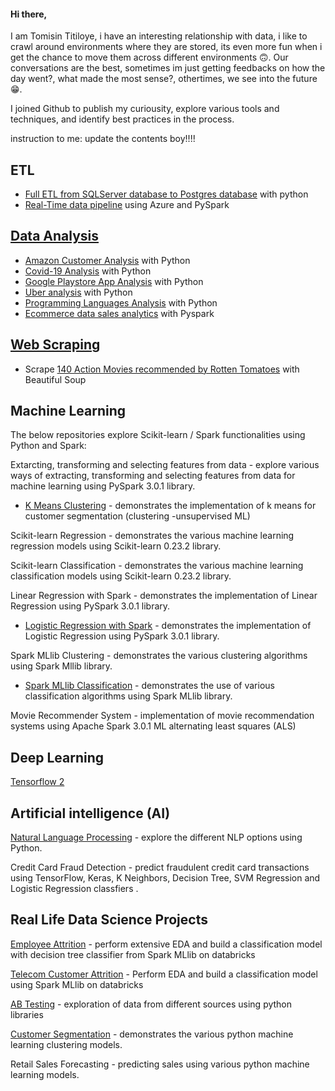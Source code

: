 

<!---
StMorris/StMorris is a ✨ special ✨ repository because its `README.md` (this file) appears on your GitHub profile.
You can click the Preview link to take a look at your changes.
--->


#### Hi there,

I am Tomisin Titiloye, i have an interesting relationship with data, i like to crawl around environments where they are stored, its even more fun when i get the chance to move them across different environments 🙃. Our conversations are the best, sometimes im just getting feedbacks on how the day went?, what made the most sense?, othertimes, we see into the future 😁.

I joined Github to publish my curiousity, explore various tools and techniques, and identify best practices in the process. 



instruction to me: update the contents boy!!!!

## ETL
- [Full ETL from SQLServer database to Postgres database](https://github.com/StMorris/ETL_sqlserver_to_postgres/blob/main/ETL_sql_server_to_postgres.py) with python
- [Real-Time data pipeline](https://github.com/StMorris/Real-time-data-pipeline) using Azure and PySpark


## [Data Analysis](https://github.com/StMorris/Data-Analysis-with-python)

- [Amazon Customer Analysis](https://github.com/StMorris/Data-Analysis-with-python/tree/main/Amazon%20customer%20analysis) with Python
- [Covid-19 Analysis](https://github.com/StMorris/Data-Analysis-with-python/tree/main/COVID-19%20Analysis) with Python
- [Google Playstore App Analysis](https://github.com/StMorris/Data-Analysis-with-python/tree/main/Google%20Play%20Store%20App%20Analytics) with Python
- [Uber analysis](https://github.com/StMorris/Data-Analysis-with-python/tree/main/Uber%20analysis) with Python
- [Programming Languages Analysis](https://github.com/StMorris/Data-Analysis-with-python/tree/main/Programming%20language%20Analysis) with Python
- [Ecommerce data sales analytics](https://github.com/StMorris/Pyspark/tree/main/Sales%20Analysis) with Pyspark

## [Web Scraping](https://github.com/StMorris/web_scraping) 

- Scrape [140 Action Movies recommended by Rotten Tomatoes](https://github.com/StMorris/web_scraping/tree/main/rotten_tomatoes_140_action_movies) with Beautiful Soup


## Machine Learning

The below repositories explore Scikit-learn / Spark functionalities using Python and Spark:

Extarcting, transforming and selecting features from data - explore various ways of extracting, transforming and selecting features from data for machine learning using PySpark 3.0.1 library.

- [K Means Clustering](https://github.com/StMorris/customer_segmentation) - demonstrates the implementation of k means for customer segmentation (clustering -unsupervised ML)

Scikit-learn Regression - demonstrates the various machine learning regression models using Scikit-learn 0.23.2 library.

Scikit-learn Classification - demonstrates the various machine learning classification models using Scikit-learn 0.23.2 library.

Linear Regression with Spark - demonstrates the implementation of Linear Regression using PySpark 3.0.1 library.

- [Logistic Regression with Spark](https://github.com/StMorris/spark-x-databricks/tree/main/Employee%20attrition) - demonstrates the implementation of Logistic Regression using PySpark 3.0.1 library.

Spark MLlib Clustering - demonstrates the various clustering algorithms using Spark Mllib library.

- [Spark MLlib Classification](https://github.com/StMorris/spark-x-databricks/tree/main/Customer%20Attrition) - demonstrates the use of various  classification algorithms using Spark MLlib library.

Movie Recommender System - implementation of movie recommendation systems using Apache Spark 3.0.1 ML alternating least squares (ALS)



## Deep Learning

[Tensorflow 2](https://github.com/StMorris/Deep-Learning-with-Tensorflow-2)

## Artificial intelligence (AI)

[Natural Language Processing](https://github.com/StMorris/Data-Analysis-with-python/tree/main/Amazon%20customer%20analysis) - explore the different NLP options using Python.

Credit Card Fraud Detection - predict fraudulent credit card transactions using TensorFlow, Keras, K Neighbors, Decision Tree, SVM Regression and Logistic Regression classfiers .



## Real Life Data Science Projects

[Employee Attrition](https://github.com/StMorris/spark-x-databricks/tree/main/Employee%20attrition) - perform extensive EDA and build a classification model with decision tree classifier from Spark MLlib on databricks

[Telecom Customer Attrition](https://github.com/StMorris/spark-x-databricks/tree/main/Customer%20Attrition) - Perform EDA and build a classification model using Spark MLlib on databricks

[AB Testing](https://github.com/StMorris/AB-Testing) - exploration of data from different sources using python libraries

[Customer Segmentation](https://github.com/StMorris/customer_segmentation) - demonstrates the various python machine learning clustering models.

Retail Sales Forecasting - predicting sales using various python machine learning models.

